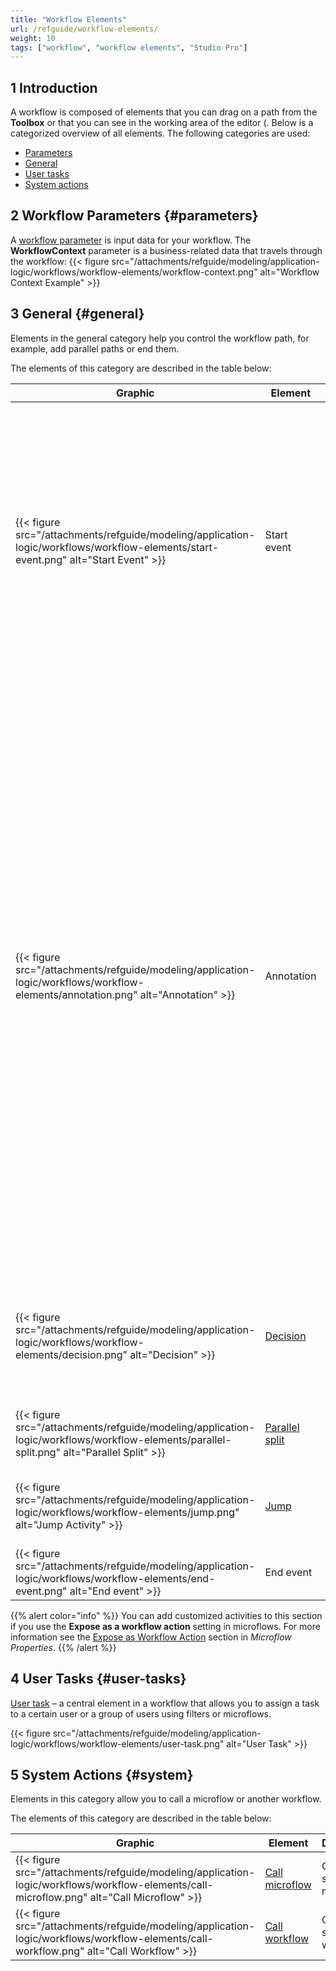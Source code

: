 ```yaml
---
title: "Workflow Elements"
url: /refguide/workflow-elements/
weight: 10
tags: ["workflow", "workflow elements", "Studio Pro"]
---
```


## 1 Introduction

A workflow is composed of elements that you can drag on a path from the **Toolbox** or that you can see in the working area of the editor (. Below is a categorized overview of all elements. The following categories are used:

* [Parameters](#parameters)
* [General](#general)
* [User tasks](#user-tasks)
* [System actions](#system)

## 2 Workflow Parameters {#parameters}

A [workflow parameter](/refguide/workflow-parameters/) is input data for your workflow. The **WorkflowContext** parameter is a business-related data that travels through the workflow:
{{< figure src="/attachments/refguide/modeling/application-logic/workflows/workflow-elements/workflow-context.png" alt="Workflow Context Example" >}}

## 3 General {#general}

Elements in the general category help you control the workflow path, for example, add parallel paths or end them. 

The elements of this category are described in the table below:

| Graphic                                                     | Element                           | Description                                                  |
| ----------------------------------------------------------- | --------------------------------- | ------------------------------------------------------------ |
| {{< figure src="/attachments/refguide/modeling/application-logic/workflows/workflow-elements/start-event.png" alt="Start Event" >}} | Start event                    | The starting point of a workflow. Workflows are triggered either by the [Call workflow](/refguide/on-click-event/#call-workflow) on-click event on pages or by the [Call workflow](/refguide/workflow-call/) action in microflows. <br />Click the start event to open [workflow properties](/refguide/workflow-properties/). |
| {{< figure src="/attachments/refguide/modeling/application-logic/workflows/workflow-elements/annotation.png" alt="Annotation" >}} | Annotation | An annotation is an element that can be used to put comments to a flow. For example, you can add a comment for your team that one of the user tasks needs to be changed later. <br />You can add annotations to the workflow or to individual activities. To add the annotation to the workflow, drag and drop the annotation in the editor's working area. To add the annotation to the activity, drag and drop it inside the activity. |
| {{< figure src="/attachments/refguide/modeling/application-logic/workflows/workflow-elements/decision.png" alt="Decision" >}} | [Decision](/refguide/decision-in-workflows/) | Makes a choice based on a condition and follows one and only one of the outgoing paths. |
| {{< figure src="/attachments/refguide/modeling/application-logic/workflows/workflow-elements/parallel-split.png" alt="Parallel Split" >}} | [Parallel split](/refguide/parallel-split/)  | Adds two parallel paths to your workflow.                    |
| {{< figure src="/attachments/refguide/modeling/application-logic/workflows/workflow-elements/jump.png" alt="Jump Activity" >}} | [Jump](/refguide/jump-activity/)             | Allows you to jump to other activities in the workflow.      |
| {{< figure src="/attachments/refguide/modeling/application-logic/workflows/workflow-elements/end-event.png" alt="End event" >}} | End event                      | Ends the path of the workflow                                |

{{% alert color="info" %}}
You can add customized activities to this section if you use the **Expose as a workflow action** setting in microflows. For more information see the [Expose as Workflow Action](/refguide/microflow/#expose-as-workflow-action) section in *Microflow Properties*.
{{% /alert %}}

## 4 User Tasks {#user-tasks}

[User task](/refguide/user-task/) – a central element in a workflow that allows you to assign a task to a certain user or a group of users using filters or microflows. 

{{< figure src="/attachments/refguide/modeling/application-logic/workflows/workflow-elements/user-task.png" alt="User Task" >}}

## 5 System Actions {#system}

Elements in this category allow you to call a microflow or another workflow.

The elements of this category are described in the table below:

| Graphic                                                     | Element                           | Description                                                  |
| ----------------------------------------------------------- | --------------------------------- | ------------------------------------------------------------ |
| {{< figure src="/attachments/refguide/modeling/application-logic/workflows/workflow-elements/call-microflow.png" alt="Call Microflow" >}} | [Call microflow](/refguide/call-microflow/) | Calls a selected microflow. |
| {{< figure src="/attachments/refguide/modeling/application-logic/workflows/workflow-elements/call-workflow.png" alt="Call Workflow" >}} | [Call workflow](/refguide/call-workflow/) | Calls a selected workflow. |
